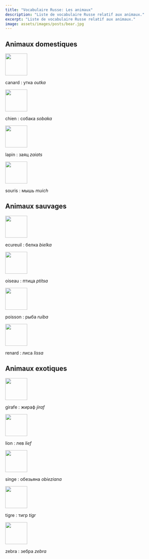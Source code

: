 ```yaml
---
title: "Vocabulaire Russe: Les animaux"
description: "Liste de vocabulaire Russe relatif aux animaux."
excerpt: "Liste de vocabulaire Russe relatif aux animaux."
image: assets/images/posts/bear.jpg
---
```

## Animaux domestiques

<img src="http://loremflickr.com/70/70/duck/all" width="70" height="70" class="alignleft size-thumbnail" />

canard
: yткa
*outka*

<img src="http://loremflickr.com/70/70/dog/all" width="70" height="70" class="alignleft size-thumbnail" />

chien
: coбакa
*sobaka*

<img src="http://loremflickr.com/70/70/rabbit/all" width="70" height="70" class="alignleft size-thumbnail" />

lapin
: заяц
*zaiats*

<img src="http://loremflickr.com/70/70/mouse,gray/all" width="70" height="70" class="alignleft size-thumbnail" />

souris
: мышь
*muich*


## Animaux sauvages

<img src="http://loremflickr.com/70/70/squirrel/all" width="70" height="70" class="alignleft size-thumbnail" />

ecureuil
: бeлка
*bielka*

<img src="http://loremflickr.com/70/70/bird/all" width="70" height="70" class="alignleft size-thumbnail" />

oiseau
: птицa
*ptitsa*

<img src="http://loremflickr.com/70/70/fish/all" width="70" height="70" class="alignleft size-thumbnail" />

poisson
: рыба
*ruiba*

<img src="http://loremflickr.com/70/70/fox/all" width="70" height="70" class="alignleft size-thumbnail" />

renard
: лиса
*lissa*


## Animaux exotiques


<img src="http://loremflickr.com/70/70/giraffe/all" width="70" height="70" class="alignleft size-thumbnail" />

girafe
: жираф
*jiraf*

<img src="http://loremflickr.com/70/70/lion/all" width="70" height="70" class="alignleft size-thumbnail" />

lion
: лев
*lief*

<img src="http://loremflickr.com/70/70/monkey/all" width="70" height="70" class="alignleft size-thumbnail" />

singe
: обезьяна
*obieziana*

<img src="http://loremflickr.com/70/70/tigre/all" width="70" height="70" class="alignleft size-thumbnail" />

tigre
: тигр
*tigr*

<img src="http://loremflickr.com/70/70/zebra/all" width="70" height="70" class="alignleft size-thumbnail" />

zebra
: зебра
*zebra*
